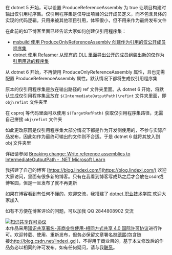 
在 dotnet 5 开始，可以设置 ProduceReferenceAssembly 为 true 让项目构建时输出仅引用程序集。仅引用程序集是仅导出项目的公开成员定义，而不包含具体的实现的代码逻辑。只用来被其他项目引用，体积很小，但不用来作为最终发布文件

<!--more-->


<!-- 发布 -->
<!-- 博客 -->

在此前的如下博客里面已经告诉大家如何创建仅引用程序集：

- [msbuild 使用 ProduceOnlyReferenceAssembly 创建作为引用的仅公开成员程序集](https://blog.lindexi.com/post/msbuild-%E4%BD%BF%E7%94%A8-ProduceOnlyReferenceAssembly-%E5%88%9B%E5%BB%BA%E4%BD%9C%E4%B8%BA%E5%BC%95%E7%94%A8%E7%9A%84%E4%BB%85%E5%85%AC%E5%BC%80%E6%88%90%E5%91%98%E7%A8%8B%E5%BA%8F%E9%9B%86.html )
- [dotnet 使用 Refasmer 从现有的 DLL 里面导出公开的成员组装出新的仅作为引用用途的程序集](https://blog.lindexi.com/post/dotnet-%E4%BD%BF%E7%94%A8-Refasmer-%E4%BB%8E%E7%8E%B0%E6%9C%89%E7%9A%84-DLL-%E9%87%8C%E9%9D%A2%E5%AF%BC%E5%87%BA%E5%85%AC%E5%BC%80%E7%9A%84%E6%88%90%E5%91%98%E7%BB%84%E8%A3%85%E5%87%BA%E6%96%B0%E7%9A%84%E4%BB%85%E4%BD%9C%E4%B8%BA%E5%BC%95%E7%94%A8%E7%94%A8%E9%80%94%E7%9A%84%E7%A8%8B%E5%BA%8F%E9%9B%86.html )

从 dotnet 6 开始，不再使用 ProduceOnlyReferenceAssembly 属性，且也无需配置 ProduceReferenceAssembly 属性。默认情况下都将生成仅引用程序集

原本的仅引用程序集是放在输出路径的 ref 文件夹里面。从 dotnet 6 开始，将默认生成仅引用程序集且放在 `$(IntermediateOutputPath)\refint` 文件夹里面，即 `obj\refint` 文件夹里

在 csproj 等代码里面可以使用 `$(TargetRefPath)` 获取仅引用程序集路径，无需自己拼接 `obj\refint` 文件夹

如此更改原因是仅引用程序集大部分情况下都是作为开发侧使用的，不参与实际产品发布，因此如作为最终可输出的文件则不合适。于是 dotnet 6 就将其放入到 obj 文件夹里

详细请参阅 [Breaking change: Write reference assemblies to IntermediateOutputPath - .NET Microsoft Learn](https://learn.microsoft.com/en-us/dotnet/core/compatibility/sdk/6.0/write-reference-assemblies-to-obj )


我搭建了自己的博客 [https://blog.lindexi.com/](https://blog.lindexi.com/) 欢迎大家访问，里面有很多新的博客。只有在我看到博客写成熟之后才会放在csdn或博客园，但是一旦发布了就不再更新

如果在博客看到有任何不懂的，欢迎交流，我搭建了 [dotnet 职业技术学院](https://t.me/dotnet_campus) 欢迎大家加入

如有不方便在博客评论的问题，可以加我 QQ 2844808902 交流

<a rel="license" href="http://creativecommons.org/licenses/by-nc-sa/4.0/"><img alt="知识共享许可协议" style="border-width:0" src="https://licensebuttons.net/l/by-nc-sa/4.0/88x31.png" /></a><br />本作品采用<a rel="license" href="http://creativecommons.org/licenses/by-nc-sa/4.0/">知识共享署名-非商业性使用-相同方式共享 4.0 国际许可协议</a>进行许可。欢迎转载、使用、重新发布，但务必保留文章署名[林德熙](http://blog.csdn.net/lindexi_gd)(包含链接:http://blog.csdn.net/lindexi_gd )，不得用于商业目的，基于本文修改后的作品务必以相同的许可发布。如有任何疑问，请与我[联系](mailto:lindexi_gd@163.com)。